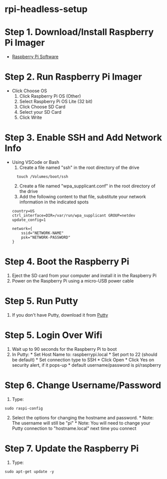 # rpi-headless-setup

# Step 1. Download/Install Raspberry Pi Imager
* [Raspberry Pi Software](https://www.raspberrypi.org/software/)

# Step 2. Run Raspberry Pi Imager
* Click Choose OS
  1. Click Raspberry Pi OS (Other)
  2. Select Raspberry Pi OS Lite (32 bit)
  3. Click Choose SD Card
  4. Select your SD Card
  5. Click Write

# Step 3. Enable SSH and Add Network Info
* Using VSCode or Bash
  1. Create a file named "ssh" in the root directory of the drive
  ```
    touch /Volumes/boot/ssh
  ``` 
  2. Create a file named "wpa_supplicant.conf" in the root directory of the drive
  3. Add the following content to that file, substitute your network information in the indicated spots
  ```
  country=US
  ctrl_interface=DIR=/var/run/wpa_supplicant GROUP=netdev
  update_config=1

  network={
      ssid="NETWORK-NAME"
      psk="NETWORK-PASSWORD"
  }
  ```

# Step 4. Boot the Raspberry Pi
  1. Eject the SD card from your computer and install it in the Raspberry Pi
  2. Power on the Raspberry Pi using a micro-USB power cable

# Step 5. Run Putty
  1. If you don't have Putty, download it from [Putty](https://www.putty.org/)
  
# Step 5. Login Over Wifi
  1. Wait up to 90 seconds for the Raspberry Pi to boot
  2. In Putty:
    * Set Host Name to: raspberrypi.local
    * Set port to 22 (should be default)
    * Set connection type to SSH
    * Click Open
    * Click Yes on security alert, if it pops-up
    * default username/password is pi/raspberry

# Step 6. Change Username/Password
  1. Type:
  ```
  sudo raspi-config
  ```
  2. Select the options for changing the hostname and password.
    * Note: The username will still be "pi"
    * Note: You will need to change your Putty connection to "hostname.local" next time you connect

# Step 7. Update the Raspberry Pi
  1. Type:
  ```
  sudo apt-get update -y
  ```


